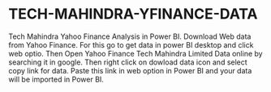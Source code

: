 # TECH-MAHINDRA-YFINANCE-DATA
Tech Mahindra Yahoo Finance Analysis in Power BI.
Download Web data from Yahoo Finance. For this go to get data in power BI desktop and click web optio. Then Open Yahoo Finance Tech Mahindra Limited Data online by searching it in google. Then right click on dowload data icon and select copy link for data. Paste this link in web option in Power BI and your data will be imported in Power BI.
